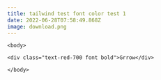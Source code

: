 ```yaml
---
title: tailwind test font color test 1
date: 2022-06-28T07:58:49.868Z
image: download.png
---
```

`<body>`

`<div class="text-red-700 font bold">Grrow</div>`

`</body>`